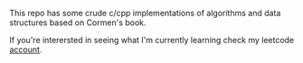 
This repo has some crude c/cpp implementations of algorithms and data structures based on Cormen's book.

If you're interersted in seeing what I'm currently learning check my leetcode [account](https://leetcode.com/marimeireles/).